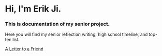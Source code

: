 # Hi, I'm Erik Ji.
### This is documentation of my senior project.

Here you will find my senior reflection writing, high school timeline, and top-ten list.

[A Letter to a Friend](alettertoafriend.md)
